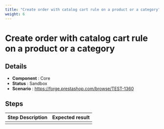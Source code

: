 ```yaml
---
title: "Create order with catalog cart rule on a product or a category"
weight: 6
---
```


# Create order with catalog cart rule on a product or a category
## Details
* **Component** : Core
* **Status** : Sandbox
* **Scenario** : https://forge.prestashop.com/browse/TEST-1360

## Steps
| Step Description | Expected result |
| ----- | ----- |
|  |  |